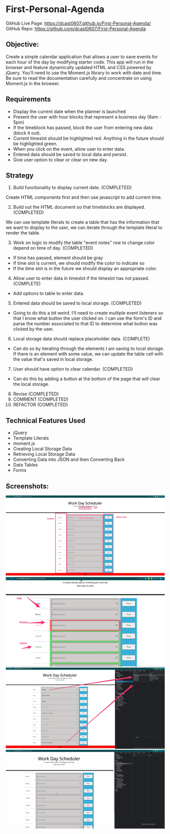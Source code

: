# First-Personal-Agenda

GitHub Live Page: https://dcast0607.github.io/First-Personal-Agenda/
GitHub Repo: https://github.com/dcast0607/First-Personal-Agenda

## Objective: 
Create a simple calendar application that allows a user to save events for each hour of the day by modifying starter code. This app will run in the browser and feature dynamically updated HTML and CSS powered by jQuery.
You'll need to use the Moment.js library to work with date and time. Be sure to read the documentation carefully and concentrate on using Moment.js in the browser.

## Requirements

- Display the current date when the planner is launched
- Present the user with hour blocks that represent a business day (8am - 5pm)
- If the timeblock has passed, block the user from entering new data (block it out). 
- Current timeslot should be highlighted red. Anything in the future should be highlighted green.
- When you click on the event, allow user to enter data. 
- Entered data should be saved to local data and persist. 
- Give user option to clear or clear on new day. 

## Strategy

1) Build functionality to display current date. (COMPLETED)

Create HTML components first and then use javascript to add current time. 

2) Build out the HTML document so that timeblocks are displayed. (COMPLETED)

We can use template literals to create a table that has the information that
we want to display to the user, we can iterate through the template literal to
render the table.

3) Work on logic to modify the table "event notes" row to change color depend on time
of day. (COMPLETED)

- If time has passed, element should be gray
- If time slot is current, we should modify the color to indicate so
- If the time slot is in the future we should display an appropriate color. 

4) Allow user to enter data in timeslot if the timeslot has not passed. (COMPLETE)

- Add options to table to enter data. 

5) Entered data should be saved to local storage. (COMPLETED)

- Going to do this a bit weird. I'll need to create multiple event listeners so that I know what button the user clicked on. I can use the form's ID and parse the number associated to that ID to determine what button was clicked by the user. 

6) Local storage data should replace placeholder data. (COMPLETE)
- Can do so by iterating through the elements I am saving to local storage. If there is an element with some value, we can update the table cell with the value that's saved in local storage. 

7) User should have option to clear calendar. (COMPLETED)

- Can do this by adding a button at the bottom of the page that will clear the local storage. 

8) Revise (COMPLETED)
9) COMMENT (COMPLETED)
10) REFACTOR (COMPLETED)

## Technical Features Used
- jQuery
- Template Literals
- moment.js
- Creating Local Storage Data
- Retrieving Local Storage Data
- Converting Data into JSON and then Converting Back
- Data Tables
- Forms

## Screenshots: 

![Alt Text](./assets/images/Work_Day_Scheduler.png?raw=true "Main Screenshot") <br />
![Alt Text](./assets/images/Work_Day_Scheduler-Timeslots.png?raw=true "Timeslot color coding") <br />
![Alt Text](./assets/images/Work_Day_Scheduler-localStorage.png?raw=true "Local Storage Screenshot") <br />
![Alt Text](./assets/images/AgendaRecording.gif?raw=true "Usage Recording") <br />